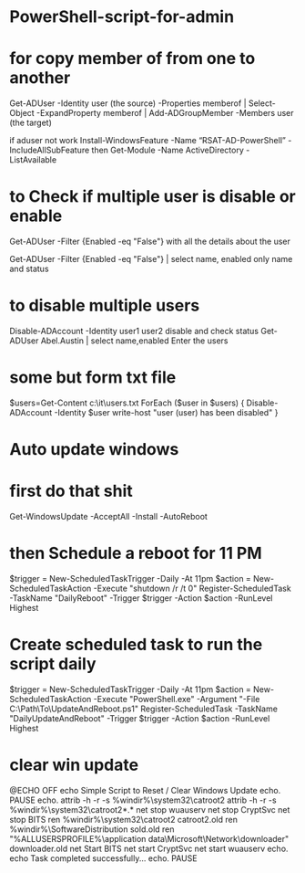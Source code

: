 # PowerShell-script-for-admin

# for copy member of from one to another 
Get-ADUser -Identity user (the source) -Properties memberof | Select-Object -ExpandProperty memberof | Add-ADGroupMember -Members user (the target)

if aduser not work 
Install-WindowsFeature -Name “RSAT-AD-PowerShell” -IncludeAllSubFeature
then 
Get-Module -Name ActiveDirectory -ListAvailable


# to Check if  multiple user is disable or enable 

Get-ADUser -Filter {Enabled -eq "False"} 
with all the details  about the user 

Get-ADUser -Filter {Enabled -eq "False"} | select name, enabled 
only name and status 


# to disable multiple users 

Disable-ADAccount -Identity user1 user2
 disable and check status Get-ADUser Abel.Austin | select name,enabled
 Enter the users 

# some but form txt file 

$users=Get-Content c:\it\users.txt
ForEach ($user in $users)
{
Disable-ADAccount -Identity $user
write-host "user $($user) has been disabled"
}

# Auto update windows 

# first do that shit 
Get-WindowsUpdate -AcceptAll -Install -AutoReboot

# then Schedule a reboot for 11 PM
$trigger = New-ScheduledTaskTrigger -Daily -At 11pm
$action = New-ScheduledTaskAction -Execute "shutdown /r /t 0"
Register-ScheduledTask -TaskName "DailyReboot" -Trigger $trigger -Action $action -RunLevel Highest


# Create scheduled task to run the script daily
$trigger = New-ScheduledTaskTrigger -Daily -At 11pm
$action = New-ScheduledTaskAction -Execute "PowerShell.exe" -Argument "-File C:\Path\To\UpdateAndReboot.ps1"
Register-ScheduledTask -TaskName "DailyUpdateAndReboot" -Trigger $trigger -Action $action -RunLevel Highest

# clear win update 

@ECHO OFF
echo Simple Script to Reset / Clear Windows Update
echo.
PAUSE
echo.
attrib -h -r -s %windir%\system32\catroot2
attrib -h -r -s %windir%\system32\catroot2\*.*
net stop wuauserv
net stop CryptSvc
net stop BITS
ren %windir%\system32\catroot2 catroot2.old
ren %windir%\SoftwareDistribution sold.old
ren "%ALLUSERSPROFILE%\application data\Microsoft\Network\downloader" downloader.old
net Start BITS
net start CryptSvc
net start wuauserv
echo.
echo Task completed successfully...
echo.
PAUSE

